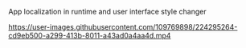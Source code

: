 App localization in runtime and user interface style changer

https://user-images.githubusercontent.com/109769898/224295264-cd9eb500-a299-413b-8011-a43ad0a4aa4d.mp4
